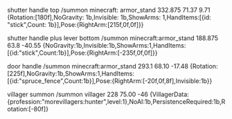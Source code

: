 

shutter handle top
/summon minecraft: armor_stand 332.875 71.37 9.71 {Rotation:[180f],NoGravity: 1b,Invisible: 1b,ShowArms: 1,HandItems:[{id: "stick",Count: 1b}],Pose:{RightArm:[215f,0f,0f]}}

shutter handle plus lever bottom
/summon minecraft:armor_stand 188.875 63.8 -40.55 {NoGravity:1b,Invisible:1b,ShowArms:1,HandItems:[{id:"stick",Count:1b}],Pose:{RightArm:[-235f,0f,0f]}}

door handle
/summon minecraft:armor_stand 293.1 68.10 -17.48 {Rotation:[225f],NoGravity:1b,ShowArms:1,HandItems:[{id:"spruce_fence",Count:1b}],Pose:{RightArm:[-20f,0f,8f],Invisible:1b}}

villager summon
/summon villager 228 75.00 -46 {VillagerData:{profession:"morevillagers:hunter",level:1},NoAI:1b,PersistenceRequired:1b,Rotation:[-80f]}